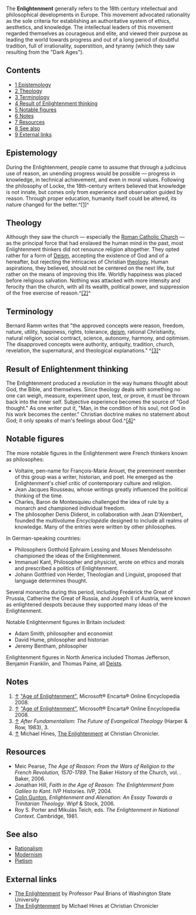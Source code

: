 The **Enlightenment** generally refers to the 18th century
intellectual and philosophical developments in Europe. This
movement advocated rationality as the sole criteria for
establishing an authoritative system of ethics, aesthetics, and
knowledge. The intellectual leaders of this movement regarded
themselves as courageous and elite, and viewed their purpose as
leading the world towards progress and out of a long period of
doubtful tradition, full of irrationality, superstition, and
tyranny (which they saw resulting from the "Dark Ages").


## Contents

-   [1 Epistemology](#Epistemology)
-   [2 Theology](#Theology)
-   [3 Terminology](#Terminology)
-   [4 Result of Enlightenment thinking](#Result_of_Enlightenment_thinking)
-   [5 Notable figures](#Notable_figures)
-   [6 Notes](#Notes)
-   [7 Resources](#Resources)
-   [8 See also](#See_also)
-   [9 External links](#External_links)

## Epistemology

During the Enlightenment, people came to assume that through a
judicious use of reason, an unending progress would be possible —
progress in knowledge, in technical achievement, and even in moral
values. Following the philosophy of Locke, the 18th-century writers
believed that knowledge is not innate, but comes only from
experience and observation guided by reason. Through proper
education, humanity itself could be altered, its nature changed for
the better.^[[1]](#note-0)^

## Theology

Although they saw the church — especially the
[Roman Catholic Church](Roman_Catholic_Church "Roman Catholic Church")
— as the principal force that had enslaved the human mind in the
past, most Enlightenment thinkers did not renounce religion
altogether. They opted rather for a form of [Deism](Deism "Deism"),
accepting the existence of God and of a hereafter, but rejecting
the intricacies of Christian [theology](Theology "Theology"). Human
aspirations, they believed, should not be centered on the next
life, but rather on the means of improving this life. Worldly
happiness was placed before religious salvation. Nothing was
attacked with more intensity and ferocity than the church, with all
its wealth, political power, and suppression of the free exercise
of reason.^[[2]](#note-1)^

## Terminology

Bernard Ramm writes that "the approved concepts were reason,
freedom, nature, utility, happiness, rights, tolerance,
[deism](Deism "Deism"), rational Christianity, natural religion,
social contract, science, autonomy, harmony, and optimism. The
disapproved concepts were authority, antiquity, tradition, church,
revelation, the supernatural, and theological explanations."
^[[3]](#note-2)^

## Result of Enlightenment thinking

The Enlightenment produced a revolution in the way humans thought
about God, the Bible, and themselves. Since theology deals with
something no one can weigh, measure, experiment upon, test, or
prove, it must be thrown back into the inner self. Subjective
experience becomes the source of "God thought." As one writer put
it, "Man, in the condition of his soul, not God in his work becomes
the center." Christian doctrine makes no statement about God; it
only speaks of man's feelings about God.^[[4]](#note-3)^

## Notable figures

The more notable figures in the Enlightenment were French thinkers
known as philosophes:

-   Voltaire, pen-name for François-Marie Arouet, the preeminent
    member of this group was a writer, historian, and poet. He emerged
    as the Enlightenment's chief critic of contemporary culture and
    religion.
-   Jean Jacques Rousseau, whose writings greatly influenced the
    political thinking of the time.
-   Charles, Baron de Montesquieu challenged the idea of rule by a
    monarch and championed individual freedom.
-   The philosopher Denis Diderot, in collaboration with Jean
    D'Alembert, founded the multivolume *Encyclopédie* designed to
    include all realms of knowledge. Many of the entries were written
    by other philosophes.

In German-speaking countries:

-   Philosophers Gotthold Ephraim Lessing and Moses Mendelssohn
    championed the ideas of the Enlightenment.
-   Immanuel Kant, Philosopher and physicist, wrote on ethics and
    morals and prescribed a politics of Enlightenment.
-   Johann Gottfried von Herder, Theologian and Linguist, proposed
    that language determines thought.

Several monarchs during this period, including Frederick the Great
of Prussia, Catherine the Great of Russia, and Joseph II of
Austria, were known as enlightened despots because they supported
many ideas of the Enlightenment.

Notable Enlightenment figures in Britain included:

-   Adam Smith, philosopher and economist
-   David Hume, philosopher and historian
-   Jeremy Bentham, philosopher

Enlightenment figures in North America included Thomas Jefferson,
Benjamin Franklin, and Thomas Paine, all [Deists](Deism "Deism").

## Notes

1.  [↑](#ref-0)
    ["Age of Enlightenment"](http://encarta.msn.com/encyclopedia_761571679/age_of_enlightenment.html),
    Microsoft® Encarta® Online Encyclopedia 2008.
2.  [↑](#ref-1)
    ["Age of Enlightenment"](http://encarta.msn.com/encyclopedia_761571679/age_of_enlightenment.html),
    Microsoft® Encarta® Online Encyclopedia 2008.
3.  [↑](#ref-2)
    *After Fundamentalism: The Future of Evangelical Theology* (Harper
    & Row, 1983), 3.
4.  [↑](#ref-3) Michael Hines,
    [The Enlightenment](http://www.christianchronicler.com/history1/enlightenment.html)
    at Christian Chronicler.

## Resources

-   Meic Pearse,
    *The Age of Reason: From the Wars of Religion to the French Revolution, 1570-1789*.
    The Baker History of the Church, vol. . Baker, 2006.
-   Jonathan Hill,
    *Faith in the Age of Reason: The Enlightenment from Galileo to Kant*.
    IVP Histories. IVP, 2004.
-   [Colin Gunton](Colin_Gunton "Colin Gunton"),
    *Enlightenment and Alienation: An Essay Towards a Trinitarian Theology*.
    Wipf & Stock, 2006.
-   Roy S. Porter and Mikulás Teich, eds.
    *The Enlightenment in National Context*. Cambridge, 1981.

## See also

-   [Rationalism](Rationalism "Rationalism")
-   [Modernism](Modernism "Modernism")
-   [Pietism](Pietism "Pietism")

## External links

-   [The Enlightenment](http://www.wsu.edu:8080/~brians/hum_303/enlightenment.html)
    by Professor Paul Brians of Washington State University
-   [The Enlightenment](http://www.christianchronicler.com/history1/enlightenment.html)
    by Michael Hines at Christian Chronicler



